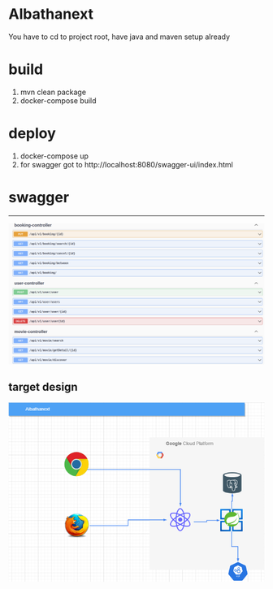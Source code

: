 # Albathanext
You have to cd to project root, have java and maven setup already
# build
  1. mvn clean package
  2. docker-compose build
# deploy
  1. docker-compose up
  2. for swagger got to http://localhost:8080/swagger-ui/index.html
# swagger
****
![Screenshot](albatha.png)

## target design

![Screenshot](albathanext.drawio.png)
